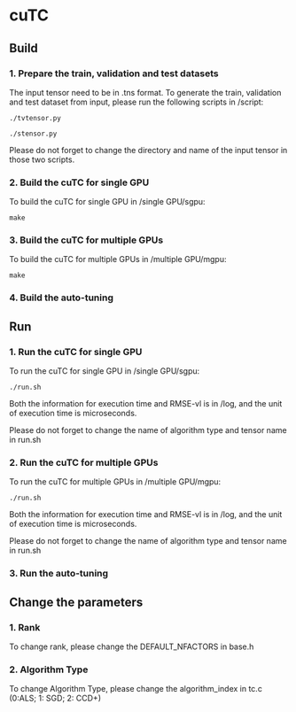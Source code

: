 # cuTC

## Build

### 1. Prepare the train, validation and test datasets

The input tensor need to be in .tns format. To generate the train, validation and test dataset from input, please run the following scripts in /script:

`./tvtensor.py`

`./stensor.py`

Please do not forget to change the directory and name of the input tensor in those two scripts.

### 2. Build the cuTC for single GPU

To build the cuTC for single GPU in /single GPU/sgpu:

`make`

### 3. Build the cuTC for multiple GPUs

To build the cuTC for multiple GPUs in /multiple GPU/mgpu:

`make`

### 4. Build the auto-tuning

## Run

### 1. Run the cuTC for single GPU

To run the cuTC for single GPU in /single GPU/sgpu:

`./run.sh`

Both the information for execution time and RMSE-vl is in /log, and the unit of execution time is microseconds.

Please do not forget to change the name of algorithm type and tensor name in run.sh

### 2. Run the cuTC for multiple GPUs

To run the cuTC for multiple GPUs in /multiple GPU/mgpu:

`./run.sh`

Both the information for execution time and RMSE-vl is in /log, and the unit of execution time is microseconds.

Please do not forget to change the name of algorithm type and tensor name in run.sh

### 3. Run the auto-tuning



## Change the parameters

### 1. Rank

To change rank, please change the DEFAULT_NFACTORS in base.h

### 2. Algorithm Type

To change Algorithm Type, please change the algorithm_index in tc.c (0:ALS; 1: SGD; 2: CCD+)